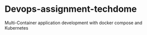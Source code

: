 # Devops-assignment-techdome
Multi-Container application development with docker compose and Kubernetes 
